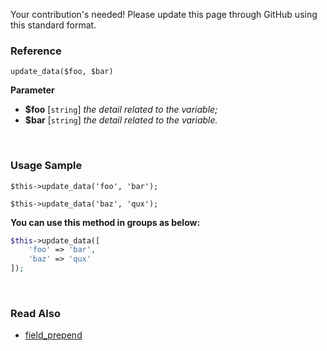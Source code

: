 Your contribution's needed!
Please update this page through GitHub using this standard format.

### Reference
`update_data($foo, $bar)`

**Parameter**
* **$foo** [`string`] *the detail related to the variable;*
* **$bar** [`string`] *the detail related to the variable.*

&nbsp;

### Usage Sample
`$this->update_data('foo', 'bar');`

`$this->update_data('baz', 'qux');`

**You can use this method in groups as below:**
```php
$this->update_data([
    'foo' => 'bar',
    'baz' => 'qux'
]);
```

&nbsp;

### Read Also
* [field_prepend](./field_prepend)
